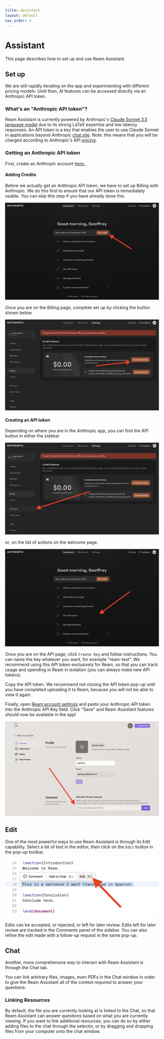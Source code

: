 ```yaml
---
title: Assistant
layout: default
nav_order: 3
---
```


# Assistant

This page describes how to set up and use Ream Assistant.

## Set up

We are still rapidly iterating on the app and experimenting with different pricing models. Until then, AI features can be accessed directly via an Anthropic API token.

### What's an "Anthropic API token"?

Ream Assistant is currently powered by Anthropic's [Claude Sonnet 3.5 language model](https://www.anthropic.com/claude) due to its strong LaTeX expertise and low latency responses. An API token is a key that enables the user to use Claude Sonnet in applications beyond Anthropic [chat site](https://claude.ai/). Note: this means that you will be charged according to Anthropic's API [pricing](https://www.anthropic.com/pricing).

### Getting an Anthropic API token

First, create an Anthropic account [here.](https://console.anthropic.com/login). 

#### Adding Credits

Before we actually get an Anthropic API token, we have to set up Billing with Anthropic. We do this first to ensure that our API token is immediately usable. You can skip this step if you have already done this.

![Anthropic welcome](anthropic-welcome.jpeg) 

Once you are on the Billing page, complete set up by clicking the button shown below.

![Anthropic billing setup](anthropic-billing-setup.jpeg)

#### Creating an API token

Depending on where you are in the Anthropic app, you can find the API button in either the sidebar

![Anthropic API button in sidebar](anthropic-api-button-sidebar.jpeg) 

or, on the list of actions on the welcome page.

![Anthropic API button in welcome](anthropic-api-button-welcome.jpeg)

Once you are on the API page, click `Create Key` and follow instructions. You can name the key whatever you want, for example "ream-test". We recommend using this API token exclusively for Ream, so that you can track usage and spending in Ream in isolation (you can always make new API tokens).

Copy the API token. We recommend not closing the API token pop-up until you have completed uploading it to Ream, because you will not be able to view it again.

Finally, open [Ream account settings](https://app.tryream.com/settings/account) and paste your Anthropic API token into the Anthropic API Key field. Click "Save" and Ream Assistant features should now be available in the app!

![Ream Anthropic settings](ream-anthropic.jpeg)

## Edit

One of the most powerful ways to use Ream Assistant is through its Edit capability. Select a bit of text in the editor, then click on the `Edit` button in the pop-up toolbar.

![assistant edit](assistant-edit.jpeg)

Edits can be accepted, or rejected, or left for later review. Edits left for later review are tracked in the Comments panel of the sidebar. You can also refine the edit made with a follow-up request in the same pop-up.

## Chat

Another, more comprehensive way to interact with Ream Assistant is through the Chat tab.

You can link arbitrary files, images, even PDFs in the Chat window in order to give the Ream Assistant all of the context required to answer your questions.

### Linking Resources

By default, the file you are currently looking at is linked to the Chat, so that Ream Assistant can answer questions based on what you are currently viewing. If you want to link additional resources, you can do so by either adding files to the chat through the selector, or by dragging and dropping files from your computer onto the chat window.


